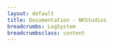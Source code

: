 ```yaml
---
layout: default
title: Documentation - NKStudios
breadcrumbs: LogSystem
breadcrumbsclass: content
---
```

